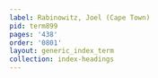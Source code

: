 ```yaml
---
label: Rabinowitz, Joel (Cape Town)
pid: term899
pages: '438'
order: '0801'
layout: generic_index_term
collection: index-headings
---
```

